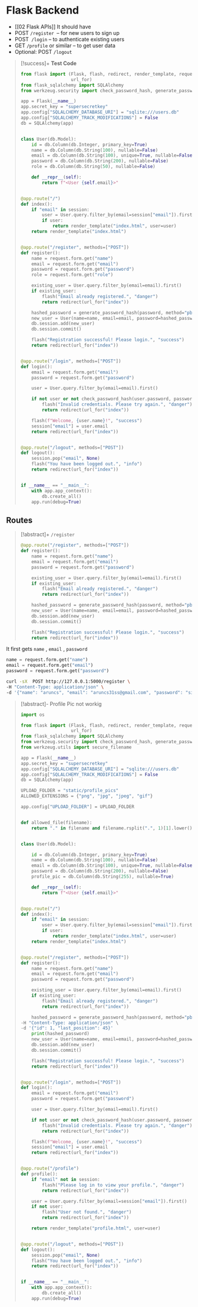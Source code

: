 # Flask Backend 
- [[02 Flask APIs]]
It should have  
- POST `/register `– for new users to sign up
- POST` /login` – to authenticate existing users
- GET `/profile` or similar – to get user data
- Optional: POST `/logout`


> [!success]+ **Test Code**
> ```python
> from flask import (Flask, flash, redirect, render_template, request, session,
>                    url_for)
> from flask_sqlalchemy import SQLAlchemy
> from werkzeug.security import check_password_hash, generate_password_hash
> 
> app = Flask(__name__)
> app.secret_key = "supersecretkey"
> app.config["SQLALCHEMY_DATABASE_URI"] = "sqlite:///users.db"
> app.config["SQLALCHEMY_TRACK_MODIFICATIONS"] = False
> db = SQLAlchemy(app)
> 
> 
> class User(db.Model):
>     id = db.Column(db.Integer, primary_key=True)
>     name = db.Column(db.String(100), nullable=False)
>     email = db.Column(db.String(100), unique=True, nullable=False)
>     password = db.Column(db.String(200), nullable=False)
>     role = db.Column(db.String(50), nullable=False)
> 
>     def __repr__(self):
>         return f"<User {self.email}>"
> 
> 
> @app.route("/")
> def index():
>     if "email" in session:
>         user = User.query.filter_by(email=session["email"]).first()
>         if user:
>             return render_template("index.html", user=user)
>     return render_template("index.html")
> 
> 
> @app.route("/register", methods=["POST"])
> def register():
>     name = request.form.get("name")
>     email = request.form.get("email")
>     password = request.form.get("password")
>     role = request.form.get("role")
> 
>     existing_user = User.query.filter_by(email=email).first()
>     if existing_user:
>         flash("Email already registered.", "danger")
>         return redirect(url_for("index"))
> 
>     hashed_password = generate_password_hash(password, method="pbkdf2:sha256")
>     new_user = User(name=name, email=email, password=hashed_password, role=role)
>     db.session.add(new_user)
>     db.session.commit()
> 
>     flash("Registration successful! Please login.", "success")
>     return redirect(url_for("index"))
> 
> 
> @app.route("/login", methods=["POST"])
> def login():
>     email = request.form.get("email")
>     password = request.form.get("password")
> 
>     user = User.query.filter_by(email=email).first()
> 
>     if not user or not check_password_hash(user.password, password):
>         flash("Invalid credentials. Please try again.", "danger")
>         return redirect(url_for("index"))
> 
>     flash(f"Welcome, {user.name}!", "success")
>     session["email"] = user.email
>     return redirect(url_for("index"))
> 
> 
> @app.route("/logout", methods=["POST"])
> def logout():
>     session.pop("email", None)
>     flash("You have been logged out.", "info")
>     return redirect(url_for("index"))
> 
> 
> if __name__ == "__main__":
>     with app.app_context():
>         db.create_all()
>     app.run(debug=True)
> ```

## Routes 

> [!abstract]+ `/register`
> ```python
> @app.route("/register", methods=["POST"])
> def register():
>     name = request.form.get("name")
>     email = request.form.get("email")
>     password = request.form.get("password")
> 
>     existing_user = User.query.filter_by(email=email).first()
>     if existing_user:
>         flash("Email already registered.", "danger")
>         return redirect(url_for("index"))
> 
>     hashed_password = generate_password_hash(password, method="pbkdf2:sha256")
>     new_user = User(name=name, email=email, password=hashed_password)
>     db.session.add(new_user)
>     db.session.commit()
> 
>     flash("Registration successful! Please login.", "success")
>     return redirect(url_for("index"))
> ```

It first gets `name` , `email` , `password` 

```python
name = request.form.get("name") 
email = request.form.get("email") 
password = request.form.get("password") 

```


```bash
curl -sX  POST http://127.0.0.1:5000/register \
-H "Content-Type: application/json" \
-d '{"name": "aruncs", "email": "aruncs31ss@gmail.com", "password": "simplepass"}' -v

```


> [!abstract]- Profile Pic not workig
> ```python
> import os
> 
> from flask import (Flask, flash, redirect, render_template, request, session,
>                    url_for)
> from flask_sqlalchemy import SQLAlchemy
> from werkzeug.security import check_password_hash, generate_password_hash
> from werkzeug.utils import secure_filename
> 
> app = Flask(__name__)
> app.secret_key = "supersecretkey"
> app.config["SQLALCHEMY_DATABASE_URI"] = "sqlite:///users.db"
> app.config["SQLALCHEMY_TRACK_MODIFICATIONS"] = False
> db = SQLAlchemy(app)
> 
> UPLOAD_FOLDER = "static/profile_pics"
> ALLOWED_EXTENSIONS = {"png", "jpg", "jpeg", "gif"}
> 
> app.config["UPLOAD_FOLDER"] = UPLOAD_FOLDER
> 
> 
> def allowed_file(filename):
>     return "." in filename and filename.rsplit(".", 1)[1].lower() in ALLOWED_EXTENSIONS
> 
> 
> class User(db.Model):
> 
>     id = db.Column(db.Integer, primary_key=True)
>     name = db.Column(db.String(100), nullable=False)
>     email = db.Column(db.String(100), unique=True, nullable=False)
>     password = db.Column(db.String(200), nullable=False)
>     profile_pic = db.Column(db.String(255), nullable=True)
> 
>     def __repr__(self):
>         return f"<User {self.email}>"
> 
> 
> @app.route("/")
> def index():
>     if "email" in session:
>         user = User.query.filter_by(email=session["email"]).first()
>         if user:
>             return render_template("index.html", user=user)
>     return render_template("index.html")
> 
> 
> @app.route("/register", methods=["POST"])
> def register():
>     name = request.form.get("name")
>     email = request.form.get("email")
>     password = request.form.get("password")
> 
>     existing_user = User.query.filter_by(email=email).first()
>     if existing_user:
>         flash("Email already registered.", "danger")
>         return redirect(url_for("index"))
> 
>     hashed_password = generate_password_hash(password, method="pbkdf2:sha256")curl -sX POST http://192.168.31.92:5000/robots \
> -H "Content-Type: application/json" \
> -d '{"id": 1, "last_position": 45}'
>     print(hashed_password)
>     new_user = User(name=name, email=email, password=hashed_password, profile_pic=None)
>     db.session.add(new_user)
>     db.session.commit()
> 
>     flash("Registration successful! Please login.", "success")
>     return redirect(url_for("index"))
> 
> 
> @app.route("/login", methods=["POST"])
> def login():
>     email = request.form.get("email")
>     password = request.form.get("password")
> 
>     user = User.query.filter_by(email=email).first()
> 
>     if not user or not check_password_hash(user.password, password):
>         flash("Invalid credentials. Please try again.", "danger")
>         return redirect(url_for("index"))
> 
>     flash(f"Welcome, {user.name}!", "success")
>     session["email"] = user.email
>     return redirect(url_for("index"))
> 
> 
> @app.route("/profile")
> def profile():
>     if "email" not in session:
>         flash("Please log in to view your profile.", "danger")
>         return redirect(url_for("index"))
> 
>     user = User.query.filter_by(email=session["email"]).first()
>     if not user:
>         flash("User not found.", "danger")
>         return redirect(url_for("index"))
> 
>     return render_template("profile.html", user=user)
> 
> 
> @app.route("/logout", methods=["POST"])
> def logout():
>     session.pop("email", None)
>     flash("You have been logged out.", "info")
>     return redirect(url_for("index"))
> 
> 
> if __name__ == "__main__":
>     with app.app_context():
>         db.create_all()
>     app.run(debug=True)
> ```


